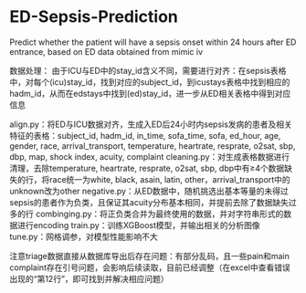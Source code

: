# ED-Sepsis-Prediction
Predict whether the patient will have a sepsis onset within 24 hours after ED entrance, based on ED data obtained from mimic iv

数据处理：
由于ICU与ED中的stay_id含义不同，需要进行对齐：在sepsis表格中，对每个(icu)stay_id，找到对应的subject_id，到icustays表格中找到相应的hadm_id，从而在edstays中找到(ed)stay_id，进一步从ED相关表格中得到对应信息

align.py：将ED与ICU数据对齐，生成入ED后24小时内sepsis发病的患者及相关特征的表格：subject_id, hadm_id, in_time, sofa_time, sofa, ed_hour, age, gender, race, arrival_transport, temperature, heartrate, resprate, o2sat, sbp, dbp, map, shock index, acuity, complaint
cleaning.py：对生成表格数据进行清理，去除temperature, heartrate, resprate, o2sat, sbp, dbp中有≥4个数据缺失的行，将race统一为white, black, asain, latin, other，arrival_transport中的unknown改为other
negative.py：从ED数据中，随机挑选出基本等量的未得过sepsis的患者作为负类，且保证其acuity分布基本相同，并提前去除了数据缺失过多的行
combinging.py：将正负类合并为最终使用的数据，并对字符串形式的数据进行encoding
train.py：训练XGBoost模型，并输出相关的分析图像
tune.py：网格调参，对模型性能影响不大

注意triage数据直接从数据库导出后存在问题：有部分乱码，且一些pain和main complaint存在引号问题，会影响后续读取，目前已经调整（在excel中查看错误出现的“第12行”，即可找到并解决相应问题）
